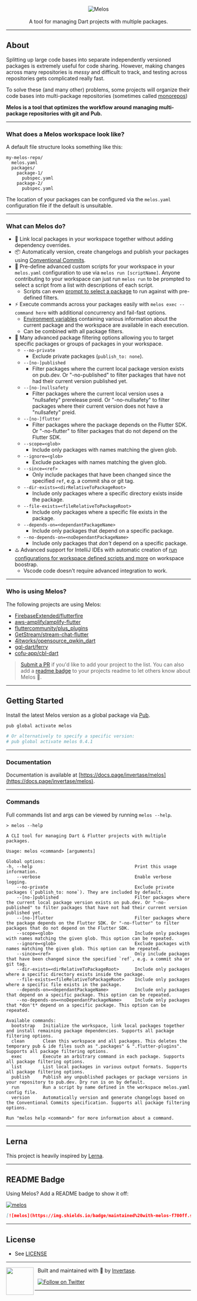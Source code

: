 <p align="center">
  <img src="https://static.invertase.io/assets/melos-logo.png" alt="Melos" /> <br /><br />
  <span>A tool for managing Dart projects with multiple packages.</span>
</p>

---

## About

Splitting up large code bases into separate independently versioned packages is extremely useful for code sharing.
However, making changes across many repositories is _messy_ and difficult to track, and testing across repositories gets
complicated really fast.

To solve these (and many other) problems, some projects will organize their code
bases into multi-package repositories (sometimes called
[monorepos](https://en.wikipedia.org/wiki/Monorepo))

**Melos is a tool that optimizes the workflow around managing multi-package repositories with git and Pub.**

---

### What does a Melos workspace look like?

A default file structure looks something like this:

```
my-melos-repo/
  melos.yaml
  packages/
    package-1/
      pubspec.yaml
    package-2/
      pubspec.yaml
```

The location of your packages can be configured via the `melos.yaml` configuration file if the default is unsuitable.

---

### What can Melos do?

- 🔗 Link local packages in your workspace together without adding dependency overrides.
- 📦 Automatically version, create changelogs and publish your packages
  using [Conventional Commits](https://www.conventionalcommits.org/en/v1.0.0/).
- 📜 Pre-define advanced custom scripts for your workspace in your `melos.yaml` configuration to use
  via `melos run [scriptName]`. Anyone contributing to your workspace can just run `melos run` to be prompted to select
  a script from a list with descriptions of each script.
    - Scripts can even [prompt to select a package](https://github.com/invertase/melos/pull/34) to run against with
      pre-defined filters.
- ⚡ Execute commands across your packages easily with `melos exec -- command here` with additional concurrency and
  fail-fast options.
    - [Environment variables](https://github.com/invertase/melos/issues/3) containing various information about the
      current package and the workspace are available in each execution.
    - Can be combined with all package filters.
- 🎯 Many advanced package filtering options allowing you to target specific packages or groups of packages in your
  workspace.
    - `--no-private`
        - Exclude private packages (`publish_to: none`).
    - `--[no-]published`
        - Filter packages where the current local package version exists on pub.dev. Or "-no-published" to filter
          packages that have not had their current version published yet.
    - `--[no-]nullsafety`
        - Filter packages where the current local version uses a "nullsafety" prerelease preid. Or "-no-nullsafety" to
          filter packages where their current version does not have a "nullsafety" preid.
    - `--[no-]flutter`
        - Filter packages where the package depends on the Flutter SDK. Or "-no-flutter" to filter packages that do not
          depend on the Flutter SDK.
    - `--scope=<glob>`
        - Include only packages with names matching the given glob.
    - `--ignore=<glob>`
        - Exclude packages with names matching the given glob.
    - `--since=<ref>`
        - Only include packages that have been changed since the specified `ref`, e.g. a commit sha or git tag.
    - `--dir-exists=<dirRelativeToPackageRoot>`
        - Include only packages where a specific directory exists inside the package.
    - `--file-exists=<fileRelativeToPackageRoot>`
        - Include only packages where a specific file exists in the package.
    - `--depends-on=<dependantPackageName>`
        - Include only packages that depend on a specific package.
    - `--no-depends-on=<noDependantPackageName>`
        - Include only packages that *don't* depend on a specific package.
- ♨️ Advanced support for IntelliJ IDEs with automatic creation
  of [run configurations for workspace defined scripts and more](https://github.com/invertase/melos/issues/9) on
  workspace boostrap.
    - Vscode code doesn't require advanced integration to work.

---

### Who is using Melos?

The following projects are using Melos:

- [FirebaseExtended/flutterfire](https://github.com/FirebaseExtended/flutterfire)
- [aws-amplify/amplify-flutter](https://github.com/aws-amplify/amplify-flutter)
- [fluttercommunity/plus_plugins](https://github.com/fluttercommunity/plus_plugins)
- [GetStream/stream-chat-flutter](https://github.com/GetStream/stream-chat-flutter)
- [4itworks/opensource_qwkin_dart](https://github.com/4itworks/opensource_qwkin_dart)
- [gql-dart/ferry](https://github.com/gql-dart/ferry)
- [cofu-app/cbl-dart](https://github.com/cofu-app/cbl-dart)

> [Submit a PR](https://github.com/invertase/melos/edit/master/packages/melos/README.md) if you'd like to add your project to the list.
> You can also add a [readme badge](#readme-badge) to your projects readme to let others know about Melos 💙.

---

## Getting Started

Install the latest Melos version as a global package via [Pub](https://pub.dev/).

```bash
pub global activate melos

# Or alternatively to specify a specific version:
# pub global activate melos 0.4.1
```

---

### Documentation

Documentation is available at [https://docs.page/invertase/melos](https://docs.page/invertase/melos).

---

### Commands

Full commands list and args can be viewed by running `melos --help`.

```
> melos --help

A CLI tool for managing Dart & Flutter projects with multiple packages.

Usage: melos <command> [arguments]

Global options:
-h, --help                                       Print this usage information.
    --verbose                                    Enable verbose logging.
    --no-private                                 Exclude private packages (`publish_to: none`). They are included by default.
    --[no-]published                             Filter packages where the current local package version exists on pub.dev. Or "-no-published" to filter packages that have not had their current version published yet.
    --[no-]flutter                               Filter packages where the package depends on the Flutter SDK. Or "-no-flutter" to filter packages that do not depend on the Flutter SDK.
    --scope=<glob>                               Include only packages with names matching the given glob. This option can be repeated.
    --ignore=<glob>                              Exclude packages with names matching the given glob. This option can be repeated.
    --since=<ref>                                Only include packages that have been changed since the specified `ref`, e.g. a commit sha or git tag.
    --dir-exists=<dirRelativeToPackageRoot>      Include only packages where a specific directory exists inside the package.
    --file-exists=<fileRelativeToPackageRoot>    Include only packages where a specific file exists in the package.
    --depends-on=<dependantPackageName>          Include only packages that depend on a specific package. This option can be repeated.
    --no-depends-on=<noDependantPackageName>     Include only packages that *don't* depend on a specific package. This option can be repeated.

Available commands:
  bootstrap   Initialize the workspace, link local packages together and install remaining package dependencies. Supports all package filtering options.
  clean       Clean this workspace and all packages. This deletes the temporary pub & ide files such as ".packages" & ".flutter-plugins". Supports all package filtering options.
  exec        Execute an arbitrary command in each package. Supports all package filtering options.
  list        List local packages in various output formats. Supports all package filtering options.
  publish     Publish any unpublished packages or package versions in your repository to pub.dev. Dry run is on by default.
  run         Run a script by name defined in the workspace melos.yaml config file.
  version     Automatically version and generate changelogs based on the Conventional Commits specification. Supports all package filtering options.

Run "melos help <command>" for more information about a command.
```

---

## Lerna

This project is heavily inspired by [Lerna](https://lerna.js.org/).

---

## README Badge

Using Melos? Add a README badge to show it off:

[![melos](https://img.shields.io/badge/maintained%20with-melos-f700ff.svg?style=flat-square)](https://github.com/invertase/melos)

```markdown
[![melos](https://img.shields.io/badge/maintained%20with-melos-f700ff.svg?style=flat-square)](https://github.com/invertase/melos)
```

---

## License

- See [LICENSE](/LICENSE)

---

<p>
  <img align="left" width="75px" src="https://static.invertase.io/assets/invertase-logo-small.png">
  <p align="left">
    &nbsp;&nbsp;Built and maintained with 💛 by <a href="https://invertase.io">Invertase</a>.
  </p>
  <p align="left">
    &nbsp;&nbsp;<a href="https://twitter.com/invertaseio"><img src="https://img.shields.io/twitter/follow/invertaseio.svg?style=flat-square&colorA=1da1f2&colorB=&label=Follow%20on%20Twitter" alt="Follow on Twitter"></a>
  </p>
</p>

---
